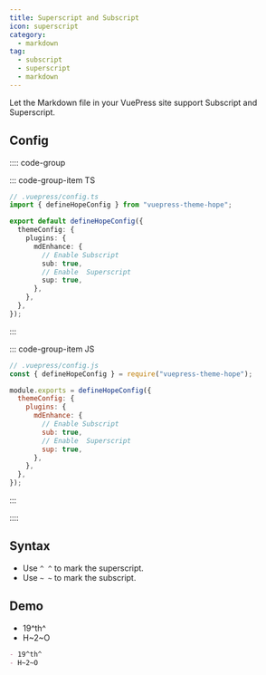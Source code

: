```yaml
---
title: Superscript and Subscript
icon: superscript
category:
  - markdown
tag:
  - subscript
  - superscript
  - markdown
---
```


Let the Markdown file in your VuePress site support Subscript and Superscript.

<!-- more -->

## Config

:::: code-group

::: code-group-item TS

```ts {7-12}
// .vuepress/config.ts
import { defineHopeConfig } from "vuepress-theme-hope";

export default defineHopeConfig({
  themeConfig: {
    plugins: {
      mdEnhance: {
        // Enable Subscript
        sub: true,
        // Enable  Superscript
        sup: true,
      },
    },
  },
});
```

:::

::: code-group-item JS

```js {7-12}
// .vuepress/config.js
const { defineHopeConfig } = require("vuepress-theme-hope");

module.exports = defineHopeConfig({
  themeConfig: {
    plugins: {
      mdEnhance: {
        // Enable Subscript
        sub: true,
        // Enable  Superscript
        sup: true,
      },
    },
  },
});
```

:::

::::

## Syntax

- Use `^ ^` to mark the superscript.
- Use `~ ~` to mark the subscript.

## Demo

- 19^th^
- H~2~O

```md
- 19^th^
- H~2~O
```
